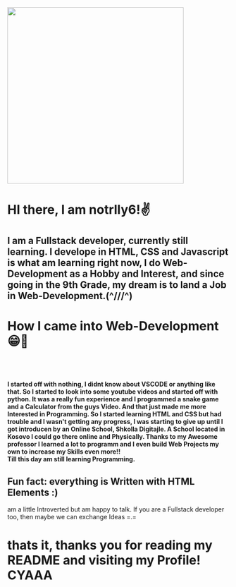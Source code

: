 <img src="https://gameforfun.com.br/wp-content/uploads/2016/11/wallpaper_watch_dogs_13_1920x1080.jpg" height="400px" width="400px">
<h1>HI there, I am notrlly6!✌️</h1>
<h2>I am a Fullstack developer, currently still learning. I develope in HTML, CSS and Javascript is what am learning right now, I do Web-Development as a Hobby and Interest, and since going in the 9th Grade, my dream is to land a Job in Web-Development.(^///^)</h2>

<h1>How I came into Web-Development😁🙌</h1>
<br><br>

<h4>I started off with nothing, I didnt know about VSCODE or anything like that. So I started to look into some youtube videos and started off with python. It was a really fun experience and I programmed a snake game and a Calculator from the guys Video. And that just made me more Interested in Programming. So I started learning HTML and CSS but had trouble and I wasn't getting any progress, I was starting to give up until I got introducen by an Online School, Shkolla Digitajle. A School located in Kosovo I could go there online and Physically. Thanks to my Awesome professor I learned a lot to programm and I even build Web Projects my own to increase my Skills even more!!<br> Till this day am still learning Programming. </h4>
<h2>Fun fact: everything is Written with HTML Elements :) </h2>


<p>am a little Introverted but am happy to talk. If you are a Fullstack developer too, then maybe we can exchange Ideas =.=</p>



<h1>thats it, thanks you for reading my README and visiting my Profile!
CYAAA</h1


